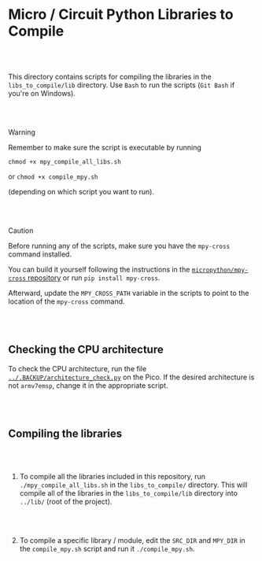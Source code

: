 # Micro / Circuit Python Libraries to Compile

<br/><br/>

This directory contains scripts for compiling the libraries in the `libs_to_compile/lib` directory. Use `Bash` to run the scripts (`Git Bash` if you're on Windows).

<br/><br/>

> [!WARNING]
>
> Remember to make sure the script is executable by running
>
> `chmod +x mpy_compile_all_libs.sh`
>
> or `chmod +x compile_mpy.sh`
>
> (depending on which script you want to run).

<br/><br/>

> [!CAUTION]
>
> Before running any of the scripts, make sure you have the `mpy-cross` command installed.
>
> You can build it yourself following the instructions in the [`micropython/mpy-cross` repository](https://github.com/micropython/micropython/tree/master/mpy-cross) or run `pip install mpy-cross`.
>
> Afterward, update the `MPY_CROSS_PATH` variable in the scripts to point to the location of the `mpy-cross` command.

<br/><br/>

## Checking the CPU architecture

To check the CPU architecture, run the file [`../.BACKUP/architecture_check.py`](../.BACKUP/architecture_check.py) on the Pico. If the desired architecture is not `armv7emsp`, change it in the appropriate script.

<br/><br/>

## Compiling the libraries

<br/><br/>

1. To compile all the libraries included in this repository, run `./mpy_compile_all_libs.sh` in the `libs_to_compile/` directory. This will compile all of the libraries in the `libs_to_compile/lib` directory into `../lib/` (root of the project).

<br/><br/>

2. To compile a specific library / module, edit the `SRC_DIR` and `MPY_DIR` in the `compile_mpy.sh` script and run it `./compile_mpy.sh`.

<br/><br/>
